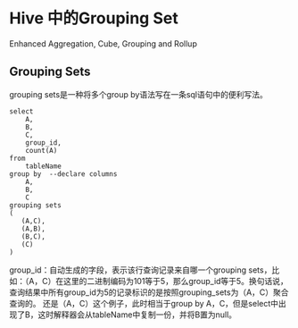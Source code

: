 # Hive 中的Grouping Set

Enhanced Aggregation, Cube, Grouping and Rollup

## Grouping Sets
grouping sets是一种将多个group by语法写在一条sql语句中的便利写法。

```
select
    A,
    B,
    C,
    group_id, 
    count(A)
from
    tableName
group by  --declare columns
    A,
    B,
    C
grouping sets
(
   (A,C),
   (A,B),
   (B,C),
   (C)
)
```
group_id：自动生成的字段，表示该行查询记录来自哪一个grouping sets，比如：（A，C）在这里的二进制编码为101等于5，那么group_id等于5。换句话说，查询结果中所有group_id为5的记录标识的是按照grouping_sets为（A，C）聚合查询的。
还是（A，C）这个例子，此时相当于group by A，C，但是select中出现了B，这时解释器会从tableName中复制一份，并将B置为null。
